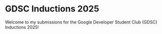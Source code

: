 # GDSC Inductions 2025

Welcome to my submissions for the Google Developer Student Club (GDSC) Inductions 2025!
